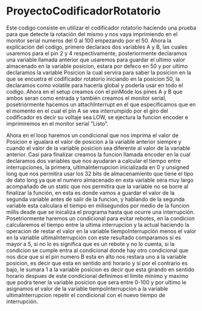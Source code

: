 # ProyectoCodificadorRotatorio

Este codigo consiste en utilizar el codificador rotatorio haciendo una prueba para que detecte la rotación del mismo y nos vaya imprimiendo en el monitor serial numeros del 0 al 100 empezando por el 50. Ahora la explicación del codigo, primero declaraos dos variables A y B, las cuales usaremos para el pin 2 y 4 respectivamente, posteriormente declaramos una variable llamada anterior que usaremos para guardar el ultimo valor almacenado en la variable posicion, estara por defeco en 50 y por ultimo declaramos la variable Posicion la cual servira para saber la posicion en la que se encuetra el codificador rotatorio iniciando en la posicion 50, la declaramos como volatile para hacerla global y poderla usar en todo el codigo. Ahora en el setup creamos con el pinMode los pines A y B que ambos seran como entrada y también creamos el monitor serial, posetriormente hacemos un attachInterrupt en el que especificamos que en el momento en el cual el pin A se vea interrumpido por el giro del codificador es decir su voltaje sea LOW, se ejectura la funcion encoder e imprimiremos en el monitor serial "Listo".

Ahora en el loop haremos un condicional que nos imprima el valor de Posicion e igualara el valor de posicion a la variable anterior siempre y cuando el valor de la variable posicion sea diferente al valor de la variable anterior. Casi para finalizar creamos la funcion llamada encoder en la cual declaramos dos variables que nos ayudaran a calcular el tiempo entre interrupciones, la primera, ultimaInterrupcion inicializada en 0 y unsigned long que nos permitira usar los 32 bits de almacenamiento que tiene el tipo de dato long ya que el numero almacenado en esta variable sera muy largo acompañado de un static que nos permitira que la variable no se borre al finalizar la función, en esta es donde vamos a guardar el valor de la segunda variable antes de salir de la funcion, y hablando de la segunda variable esta calculara el tiempo en milisegundos por medio de la funcion millis desde que se inicaliza el programa hasta que ocurre una interrupción. Posetriormente haremos un condicional para evitar rebotes, en la condicion calcularemos el tiempo entre la ultima interrupcion y la actual haciendo la operacion de restar el valor en la variable tiempoInterrupción menos el valor en la variable ultimaInterrupción con este resultado comparamos si es mayor a 5, si no lo es significa que es un rebote y no lo cuenta, si la condicion se cumple entra al condicional donde hay otro condicional que nos dice que si el pin numero B esta en alto nos restara uno a la variable posicion, es decir que esta en sentido anti horario y si por el contrario es bajo, le sumara 1 a la variable posicion es decir que esta girando en sentido horario despues de este condicional definimos el limite minimo y maximo que podra tener la variable posicion que sera entre 0-100 y por ultimo le asignamos el valor de la variable tiempoInterrupcion a la variable ultimaInterrupcion repetir el condicional con el nuevo tiempo de interrupción.
